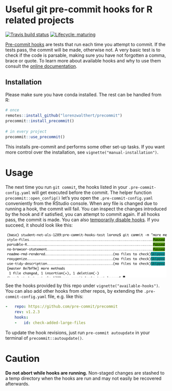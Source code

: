 
<!-- README.md is generated from README.Rmd. Please edit that file -->

# Useful git pre-commit hooks for R related projects

<!-- badges: start -->

[![Travis build
status](https://travis-ci.org/lorenzwalthert/pre-commit-hooks.svg?branch=master)](https://travis-ci.org/lorenzwalthert/precommit)
[![Lifecycle:
maturing](https://img.shields.io/badge/lifecycle-maturing-blue.svg)](https://www.tidyverse.org/lifecycle/#maturing)
<!-- badges: end -->

[Pre-commit hooks](https://pre-commit.com) are tests that run each time
you attempt to commit. If the tests pass, the commit will be made,
otherwise not. A very basic test is to check if the code is parsable,
making sure you have not forgotten a comma, brace or quote. To learn
more about available hooks and why to use them consult the [online
documentation](https://lorenzwalthert.github.io/precommit/index.html).

## Installation

Please make sure you have conda installed. The rest can be handled from
R:

``` r
# once
remotes::install_github("lorenzwalthert/precommit")
precommit::install_precommit()

# in every project
precommit::use_precommit()
```

This installs pre-commit and performs some other set-up tasks. If you
want more control over the installation, see
`vignette("manual-installation")`.

# Usage

The next time you run `git commit`, the hooks listed in your
`.pre-commit-config.yaml` will get executed before the commit. The
helper function `precommit::open_config()` let’s you open the
`.pre-commit-config.yaml` conveniently from the RStudio console. When
any file is changed due to running a hook, the commit will fail. You can
inspect the changes introduced by the hook and if satisfied, you can
attempt to commit again. If all hooks pass, the commit is made. You can
also [temporarily disable
hooks](https://pre-commit.com/#temporarily-disabling-hooks). If you
succeed, it should look like this:

![](man/figures/screenshot.png)<!-- -->

See the hooks provided by this repo under `vignette("available-hooks")`.
You can also add other hooks from other repos, by extending the
`.pre-commit-config.yaml` file, e.g. like this:

``` yaml
-   repo: https://github.com/pre-commit/precommit
    rev: v1.2.3
    hooks: 
    -   id: check-added-large-files
```

To update the hook revisions, just run `pre-commit autoupdate` in your
terminal of `precommit::autoupdate()`.

# Caution

**Do not abort while hooks are running.** Non-staged changes are stashed
to a temp directory when the hooks are run and may not easily be
recovered afterwards.
